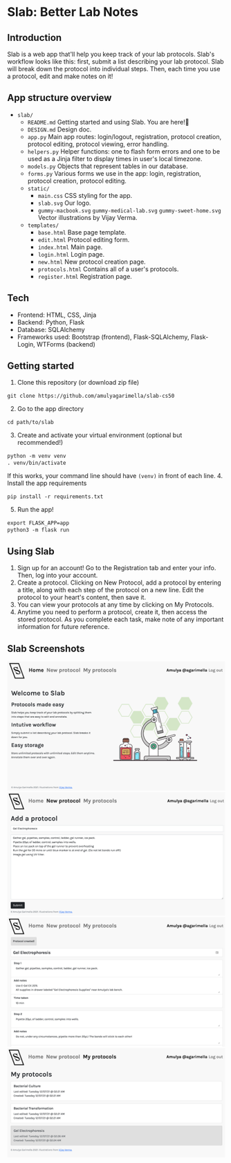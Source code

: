 # Slab: Better Lab Notes

## Introduction
Slab is a web app that'll help you keep track of your lab protocols. Slab's workflow looks like this: first, submit a list describing your lab protocol. Slab will break down the protocol into individual steps. Then, each time you use a protocol, edit and make notes on it!

## App structure overview
* `slab/`
    * `README.md` Getting started and using Slab. You are here!📍
    * `DESIGN.md` Design doc.
    * `app.py` Main app routes: login/logout, registration, protocol creation, protocol editing, protocol viewing, error handling.
    * `helpers.py` Helper functions: one to flash form errors and one to be used as a Jinja filter to display times in user's local timezone.
    * `models.py` Objects that represent tables in our database.
    * `forms.py` Various forms we use in the app: login, registration, protocol creation, protocol editing.
    * `static/`
        * `main.css` CSS styling for the app.
        * `slab.svg` Our logo.
        * `gummy-macbook.svg` `gummy-medical-lab.svg` `gummy-sweet-home.svg` Vector illustrations by Vijay Verma.
    * `templates/`
        * `base.html` Base page template.
        * `edit.html` Protocol editing form.
        * `index.html` Main page.
        * `login.html` Login page.
        * `new.html` New protocol creation page.
        * `protocols.html` Contains all of a user's protocols.
        * `register.html` Registration page.

## Tech
* Frontend: HTML, CSS, Jinja
* Backend: Python, Flask
* Database: SQLAlchemy
* Frameworks used: Bootstrap (frontend), Flask-SQLAlchemy, Flask-Login, WTForms (backend)

## Getting started
1. Clone this repository (or download zip file)
```
git clone https://github.com/amulyagarimella/slab-cs50
```
2. Go to the app directory
```
cd path/to/slab
```
3. Create and activate your virtual environment (optional but recommended!)
```
python -m venv venv
. venv/bin/activate
```
If this works, your command line should have `(venv)` in front of each line.
4. Install the app requirements
```
pip install -r requirements.txt
```
5. Run the app!
```
export FLASK_APP=app
python3 -m flask run
```

## Using Slab
1. Sign up for an account! Go to the Registration tab and enter your info. Then, log into your account.
2. Create a protocol. Clicking on New Protocol, add a protocol by entering a title, along with each step of the protocol on a new line. Edit the protocol to your heart's content, then save it.
3. You can view your protocols at any time by clicking on My Protocols.
4. Anytime you need to perform a protocol, create it, then access the stored protocol. As you complete each task, make note of any important information for future reference.

## Slab Screenshots
![Homepage](screenshots/index.png)
![Adding a Protocol](screenshots/add.png)
![Editing a Protocol](screenshots/edit.png)
![Viewing Protocols](screenshots/protocols.png)